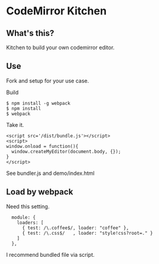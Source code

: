 # CodeMirror Kitchen

## What's this?

Kitchen to build your own codemirror editor.

## Use

Fork and setup for your use case.

Build

```
$ npm install -g webpack
$ npm install
$ webpack
```

Take it.

```
<script src='/dist/bundle.js'></script>
<script>
window.onload = function(){
  window.createMyEditor(document.body, {});
}
</script>
```

See bundler.js and demo/index.html

## Load by webpack

Need this setting.

```
  module: {
    loaders: [
      { test: /\.coffee$/, loader: "coffee" },
      { test: /\.css$/   , loader: "style!css?root=." }
    ]
  },
```

I recommend bundled file via script.
